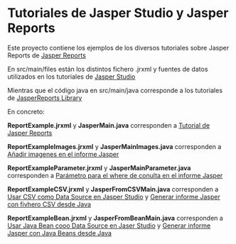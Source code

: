 # Tutoriales de Jasper Studio y Jasper Reports 

Este proyecto contiene los ejemplos de los diversos tutoriales sobre Jasper 
Reports de [Jasper Reports](https://chuidiang.org/index.php?title=Categor%C3%ADa:Jasper_Report)

En src/main/files están los distintos fichero .jrxml y fuentes de datos 
utilizados en los tutoriales de [Jasper Studio](https://chuidiang.org/index.php?title=Categor%C3%ADa:Jaspersoft_Studio)

Mientras que el código java en src/main/java corresponde a los tutoriales de 
[JasperReports Library](https://chuidiang.org/index.php?title=Categor%C3%ADa:JasperReports_Library)

En concreto:

**ReportExample.jrxml** y **JasperMain.java** corresponden a [Tutorial de 
Jasper 
Reports](https://chuidiang.org/index.php?title=Ejemplo_b%C3%A1sico_con_Jasper_Report)

**ReportExampleImages.jrxml** y **JasperMainImages.java** corresponden a 
[Añadir imagenes en el informe Jasper](https://chuidiang.org/index.php?title=A%C3%B1adir_Imagen_en_Jasper_Report)

**ReportExampleParameter.jrxml** y **JasperMainParameter.java** corresponden 
a [Parámetro para el where de conulta en el informe Jasper](https://chuidiang.org/index.php?title=Par%C3%A1metros_en_una_query_de_Jasper_reports)

**ReportExampleCSV.jrxml** y **JasperFromCSVMain.java** corresponden a [Usar 
CSV como Data Source en Jasper Studio](https://chuidiang.org/index.php?title=Informe_Jasper_Report_desde_CSV) y [Generar informe Jasper con 
fivhero CSV desde Java](https://chuidiang.org/index.php?title=Generar_informe_Jasper_Report_con_datos_CSV_desde_Java)

**ReportExampleBean.jrxml** y **JasperFromBeanMain.java** corresponden a 
[Usar Java Bean cooo Data Source en Jaser Studio](https://chuidiang.org/index.php?title=Informe_Jasper_Report_desde_Java_Bean) y [Generar informe 
Jasper con Java Beans desde Java](https://chuidiang.org/index.php?title=Generar_informe_Jasper_Report_con_Beans_desde_Java)




